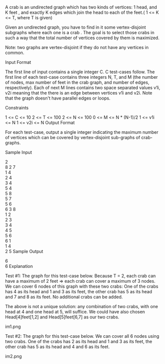 A crab is an undirected graph which has two kinds of vertices: 1 head, and K feet , and exactly K edges which join the head to each of the feet.( 1 <= K <= T, where T is given)

Given an undirected graph, you have to find in it some vertex-disjoint subgraphs where each one is a crab . The goal is to select those crabs in such a way that the total number of vertices covered by them is maximized.

Note: two graphs are vertex-disjoint if they do not have any vertices in common. 

Input Format

The first line of input contains a single integer C. C test-cases follow. The first line of each test-case contains three integers N, T, and M (the number of nodes, max number of feet in the crab graph, and number of edges, respectively). Each of next M lines contains two space separated values v1i, v2i meaning that the there is an edge between vertices v1i and v2i. Note that the graph doesn't have parallel edges or loops.

Constraints

1 <= C <= 10
2 <= T <= 100
2 <= N <= 100
0 <= M <= N * (N-1)/2
1 <= v1i <= N
1 <= v2i <= N
Output Format

For each test-case, output a single integer indicating the maximum number of vertices which can be covered by vertex-disjoint sub-graphs of crab- graphs.

Sample Input

2  
8 2 7  
1 4  
2 4  
3 4  
5 4  
5 8  
5 7  
5 6  
6 3 8  
1 2  
2 3  
3 4  
4 5  
5 6  
6 1  
1 4  
2 5
Sample Output

6  
6
Explanation

Test #1: The graph for this test-case below. Because T = 2, each crab can have a maximum of 2 feet => each crab can cover a maximum of 3 nodes. We can cover 6 nodes of this graph with these two crabs: One of the crabs has 4 as its head and 1 and 3 as its feet, the other crab has 5 as its head and 7 and 8 as its feet. No additional crabs can be added.

The above is not a unique solution: any combination of two crabs, with one head at 4 and one head at 5, will suffice. We could have also chosen Head[4]feet[1,2] and Head[5]feet[6,7] as our two crabs.

im1.png

Test #2: The graph for this test-case below. We can cover all 6 nodes using two crabs. One of the crabs has 2 as its head and 1 and 3 as its feet, the other crab has 5 as its head and 4 and 6 as its feet.

im2.png
